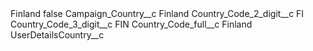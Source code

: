 <?xml version="1.0" encoding="UTF-8"?>
<CustomMetadata xmlns="http://soap.sforce.com/2006/04/metadata" xmlns:xsi="http://www.w3.org/2001/XMLSchema-instance" xmlns:xsd="http://www.w3.org/2001/XMLSchema">
    <label>Finland</label>
    <protected>false</protected>
    <values>
        <field>Campaign_Country__c</field>
        <value xsi:type="xsd:string">Finland</value>
    </values>
    <values>
        <field>Country_Code_2_digit__c</field>
        <value xsi:type="xsd:string">FI</value>
    </values>
    <values>
        <field>Country_Code_3_digit__c</field>
        <value xsi:type="xsd:string">FIN</value>
    </values>
    <values>
        <field>Country_Code_full__c</field>
        <value xsi:type="xsd:string">Finland</value>
    </values>
    <values>
        <field>UserDetailsCountry__c</field>
        <value xsi:nil="true"/>
    </values>
</CustomMetadata>
